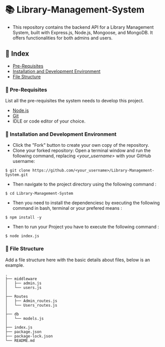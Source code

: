 # 📚 Library-Management-System
- This repository contains the backend API for a Library Management System, built with Express.js, Node.js, Mongoose, and MongoDB. It offers functionalities for both admins and users.

## 📒 Index
- [Pre-Requisites](#notebook-pre-requisites)
- [Installation and Development Environment](#electric_plug-installation-and-development-environment)
- [File Structure](#file_folder-file-structure)

### :notebook: Pre-Requisites
List all the pre-requisites the system needs to develop this project.
- [Node.js](https://nodejs.org/en)
- [Git](https://git-scm.com/)
- IDLE or code editor of your choice.

###  :electric_plug: Installation and Development Environment
- Click the "Fork" button to create your own copy of the repository.
- Clone your forked repository: Open a terminal window and run the following command, replacing *<your_username>* with your GitHub username:
```
$ git clone https://github.com/<your_username>/Library-Management-System.git
```
- Then navigate to the project directory using the following command :
```
$ cd Library-Management-System
```
- Then you need to install the dependenciesc by executing the following command in bash, terminal or your prefered means :
```
$ npm install -y
```
- Then to run your Project you have to execute the following command :
```
$ node index.js
```

###  :file_folder: File Structure
Add a file structure here with the basic details about files, below is an example.

```
.
├── middleware
│   ├── admin.js
│   └── users.js
│
├── Routes
│   ├── Admin_routes.js
│   └── Users_routes.js     
│
├── db
│   └── models.js 
│
├── index.js
├── package.json
├── package-lock.json
└── README.md
```
